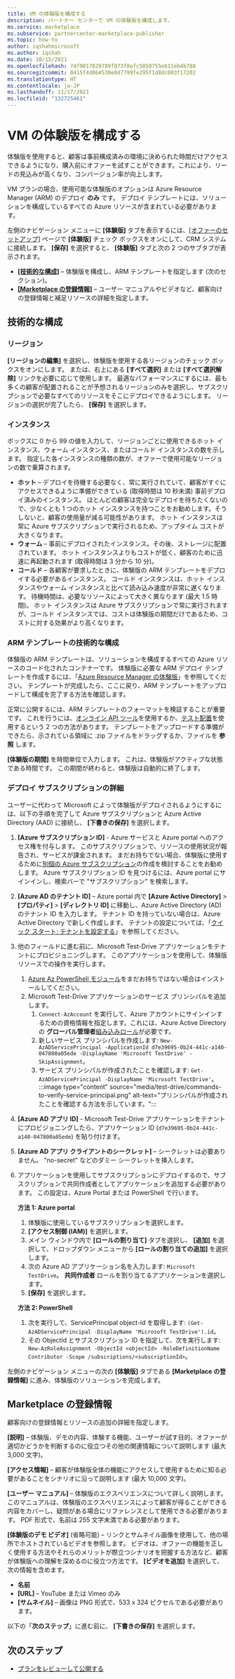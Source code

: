 ```yaml
---
title: VM の体験版を構成する
description: パートナー センターで VM の体験版を構成します。
ms.service: marketplace
ms.subservice: partnercenter-marketplace-publisher
ms.topic: how-to
author: iqshahmicrosoft
ms.author: iqshah
ms.date: 10/15/2021
ms.openlocfilehash: 74f9017829789f073f8efc5850755e611eb4b788
ms.sourcegitcommit: 0415f4d064530e0d7799fe295f1d8dc003f17202
ms.translationtype: HT
ms.contentlocale: ja-JP
ms.lasthandoff: 11/17/2021
ms.locfileid: "132725461"
---
```

# <a name="configure-a-vm-test-drive"></a>VM の体験版を構成する

体験版を使用すると、顧客は事前構成済みの環境に決められた時間だけアクセスできるようになり、購入前にオファーを試すことができます。これにより、リードの見込みが高くなり、コンバージョン率が向上します。

VM プランの場合、使用可能な体験版のオプションは Azure Resource Manager (ARM) のデプロイ **のみ** です。 デプロイ テンプレートには、ソリューションを構成しているすべての Azure リソースが含まれている必要があります。

左側のナビゲーション メニューに **[体験版]** タブを表示するには、[[オファーのセットアップ]](azure-vm-offer-setup.md#test-drive-optional) ページで **[体験版]** チェック ボックスをオンにして、CRM システムに接続します。 **[保存]** を選択すると、 **[体験版]** タブと次の 2 つのサブタブが表示されます。

- **[[技術的な構成]](#technical-configuration)** – 体験版を構成し、ARM テンプレートを指定します (次のセクション)。
- **[[Marketplace の登録情報]](#marketplace-listing)** – ユーザー マニュアルやビデオなど、顧客向けの登録情報と補足リソースの詳細を指定します。

## <a name="technical-configuration"></a>技術的な構成

### <a name="regions"></a>リージョン

**[リージョンの編集]** を選択し、体験版を使用する各リージョンのチェック ボックスをオンにします。 または、右上にある **[すべて選択]** または **[すべて選択解除]** リンクを必要に応じて使用します。 最適なパフォーマンスにするには、最も多くの顧客が配置されることが予想されるリージョンのみを選択し、サブスクリプションで必要なすべてのリソースをそこにデプロイできるようにします。 リージョンの選択が完了したら、 **[保存]** を選択します。

### <a name="instances"></a>インスタンス

ボックスに 0 から 99 の値を入力して、リージョンごとに使用できるホット インスタンス、ウォーム インスタンス、またはコールド インスタンスの数を示します。 指定した各インスタンスの種類の数が、オファーで使用可能なリージョンの数で乗算されます。

- **ホット** – デプロイを待機する必要なく、常に実行されていて、顧客がすぐにアクセスできるように準備ができている (取得時間は 10 秒未満) 事前デプロイ済みのインスタンス。 ほとんどの顧客は完全なデプロイを待ちたくないので、少なくとも 1 つのホット インスタンスを持つことをお勧めします。そうしないと、顧客の使用量が減る可能性があります。 ホット インスタンスは常に Azure サブスクリプションで実行されるため、アップタイム コストが大きくなります。
- **ウォーム** – 事前にデプロイされたインスタンス。その後、ストレージに配置されています。 ホット インスタンスよりもコストが低く、顧客のために迅速に再起動されます (取得時間は 3 分から 10 分)。
- **コールド** – 各顧客が要求したときに、体験版の ARM テンプレートをデプロイする必要があるインスタンス。 コールド インスタンスは、ホット インスタンスやウォーム インスタンスと比べて読み込み速度が非常に遅くなります。 待機時間は、必要なリソースによって大きく異なります (最大 1.5 時間)。 ホット インスタンスは Azure サブスクリプションで常に実行されますが、コールド インスタンスでは、コストは体験版の期間だけであるため、コストに対する効果がより高くなります。

### <a name="technical-configuration-of-arm-template"></a>ARM テンプレートの技術的な構成

体験版の ARM テンプレートは、ソリューションを構成するすべての Azure リソースのコード化されたコンテナーです。 体験版に必要な ARM デプロイ テンプレートを作成するには、「[Azure Resource Manager の体験版](azure-resource-manager-test-drive.md#write-the-test-drive-template)」を参照してください。 テンプレートが完成したら、ここに戻り、ARM テンプレートをアップロードして構成を完了する方法を確認します。

正常に公開するには、ARM テンプレートのフォーマットを検証することが重要です。 これを行うには、[オンライン API ツール](/rest/api/resources/deployments/validate)を使用するか、[テスト配置](/azure/azure-resource-manager/templates/deploy-portal)を使用するという 2 つの方法があります。 テンプレートをアップロードする準備ができたら、示されている領域に .zip ファイルをドラッグするか、ファイルを **参照** します。

**[体験版の期間]** を時間単位で入力します。 これは、体験版がアクティブな状態である時間です。 この期間が終わると、体験版は自動的に終了します。

### <a name="deployment-subscription-details"></a>デプロイ サブスクリプションの詳細

ユーザーに代わって Microsoft によって体験版がデプロイされるようにするには、以下の手順を完了して Azure サブスクリプションと Azure Active Directory (AAD) に接続し、 **[下書きの保存]** を選択します。

1. **[Azure サブスクリプション ID]** - Azure サービスと Azure portal へのアクセス権を付与します。 このサブスクリプションで、リソースの使用状況が報告され、サービスが課金されます。 まだお持ちでない場合、体験版に使用するために[別個の Azure サブスクリプション](/azure/cost-management-billing/manage/create-subscription)の作成を検討することをお勧めします。 Azure サブスクリプション ID を見つけるには、Azure portal にサインインし、検索バーで "サブスクリプション" を検索します。
2. **[Azure AD のテナント ID]** – Azure portal 内で **[Azure Active Directory]**  >  **[プロパティ]**  >  **[ディレクトリ ID]** に移動し、Azure Active Directory (AD) のテナント ID を入力します。 テナント ID を持っていない場合は、Azure Active Directory で新しく作成します。 テナントの設定については、「[クイック スタート: テナントを設定する](/azure/active-directory/develop/quickstart-create-new-tenant?branch=main)」を参照してください。
3. 他のフィールドに進む前に、Microsoft Test-Drive アプリケーションをテナントにプロビジョニングします。 このアプリケーションを使用して、体験版リソースでの操作を実行します。
    1. [Azure Az PowerShell モジュール](/powershell/azure/install-az-ps?branch=main&view=azps-6.6.0)をまだお持ちではない場合はインストールしてください。
    2. Microsoft Test-Drive アプリケーションのサービス プリンシパルを追加します。
        1. `Connect-AzAccount` を実行して、Azure アカウントにサインインするための資格情報を指定します。これには、Azure Active Directory の **グローバル管理者**[組み込みロール](/azure/active-directory/roles/permissions-reference?branch=main)が必要です。
        2. 新しいサービス プリンシパルを作成します: `New-AzADServicePrincipal -ApplicationId d7e39695-0b24-441c-a140-047800a05ede -DisplayName 'Microsoft TestDrive' -SkipAssignment`。
        3. サービス プリンシパルが作成されたことを確認します: `Get-AzADServicePrincipal -DisplayName 'Microsoft TestDrive'`。
            :::image type="content" source="media/test-drive/commands-to-verify-service-principal.png" alt-text="プリンシパルが作成されたことを確認する方法を示しています。":::
1. **[Azure AD アプリ ID]** - Microsoft Test-Drive アプリケーションをテナントにプロビジョニングしたら、アプリケーション ID (`d7e39695-0b24-441c-a140-047800a05ede`) を貼り付けます。  
1. **[Azure AD アプリ クライアントのシークレット]** – シークレットは必要ありません。 "no-secret" などのダミー シークレットを挿入します。
1. アプリケーションを使用してサブスクリプションにデプロイするので、サブスクリプションで共同作成者としてアプリケーションを追加する必要があります。 この設定は、Azure Portal または PowerShell で行います。

    **方法 1: Azure portal**

    1. 体験版に使用しているサブスクリプションを選択します。
    2. **[アクセス制御 (IAM)]** を選択します。
    3. メイン ウィンドウ内で **[ロールの割り当て]** タブを選択し、 **[追加]** を選択して、ドロップダウン メニューから **[ロールの割り当ての追加]** を選択します。
    4. 次の Azure AD アプリケーション名を入力します: `Microsoft TestDrive`。 **共同作成者** ロールを割り当てるアプリケーションを選択します。
    5. **[保存]** を選択します。

    **方法 2: PowerShell**

    1. 次を実行して、ServicePrincipal object-id を取得します: `(Get-AzADServicePrincipal -DisplayName 'Microsoft TestDrive').id`。
    2. その ObjectId とサブスクリプション ID を指定して、次を実行します: `New-AzRoleAssignment -ObjectId <objectId> -RoleDefinitionName Contributor -Scope /subscriptions/<subscriptionId>`。

左側のナビゲーション メニューの次の **[体験版]** タブである **[Marketplace の登録情報]** に進み、体験版のソリューションを完成します。

## <a name="marketplace-listing"></a>Marketplace の登録情報

顧客向けの登録情報とリソースの追加の詳細を指定します。

**[説明]** – 体験版、デモの内容、体験する機能、ユーザーが試す目的、オファーが適切かどうかを判断するのに役立つその他の関連情報について説明します (最大 3,000 文字)。

**[アクセス情報]** – 顧客が体験版全体の機能にアクセスして使用するために知る必要があることをシナリオに沿って説明します (最大 10,000 文字)。

**[ユーザー マニュアル]** – 体験版のエクスペリエンスについて詳しく説明します。 このマニュアルは、体験版のエクスペリエンスによって顧客が得ることができる内容をカバーし、疑問がある場合にリファレンスとして使用できる必要があります。 PDF 形式で、名前は 255 文字未満である必要があります。

**[体験版のデモ ビデオ]** (省略可能) – リンクとサムネイル画像を使用して、他の場所でホストされているビデオを参照します。 ビデオは、オファーの機能を正しく使用する方法やそれらのメリットが際立つシナリオを把握する方法など、顧客が体験版への理解を深めるのに役立つ方法です。 **[ビデオを追加]** を選択して、次の情報を含めます。

- **名前**
- **[URL]** – YouTube または Vimeo のみ
- **[サムネイル]** – 画像は PNG 形式で、533 x 324 ピクセルである必要があります。

以下の「**次のステップ**」に進む前に、 **[下書きの保存]** を選択します。

## <a name="next-steps"></a>次のステップ

- [プランをレビューして公開する](review-publish-offer.md)

